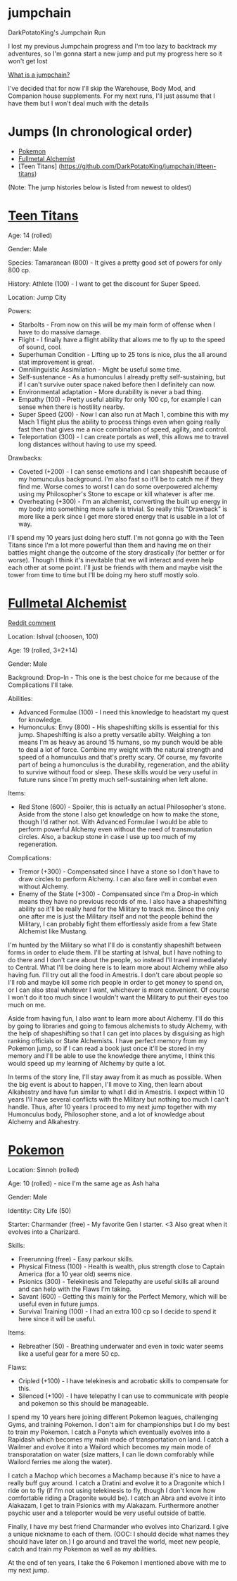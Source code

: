 # jumpchain
DarkPotatoKing's Jumpchain Run

I lost my previous Jumpchain progress and I'm too lazy to backtrack my adventures, so I'm gonna start a new jump and put my progress here so it won't get lost

[What is a jumpchain?](https://www.reddit.com/r/JumpChain/)

I've decided that for now I'll skip the Warehouse, Body Mod, and Companion house supplements. For my next runs, I'll just assume that I have them but I won't deal much with the details

# Jumps (In chronological order)
- [Pokemon](https://github.com/DarkPotatoKing/jumpchain#pokemon)
- [Fullmetal Alchemist](https://github.com/DarkPotatoKing/jumpchain#fullmetal-alchemist)
- [Teen Titans] (https://github.com/DarkPotatoKing/jumpchain/#teen-titans)

(Note: The jump histories below is listed from newest to oldest)

# [Teen Titans](http://imgur.com/a/VHMOb)

Age: 14 (rolled)

Gender: Male

Species: Tamaranean (800) - It gives a pretty good set of powers for only 800 cp.

History:  Athlete (100) - I want to get the discount for Super Speed.

Location: Jump City

Powers:
- Starbolts - From now on this will be my main form of offense when I have to do massive damage.
- Flight - I finally have a flight ability that allows me to fly up to the speed of sound, cool.
- Superhuman Condition - Lifting up to 25 tons is nice, plus the all around stat improvement is great.
- Omnilinguistic Assimilation - Might be useful some time.
- Self-sustenance - As a humonculus I already pretty self-sustaining, but if I can't survive outer space  naked before then I definitely can now.
- Environmental adaptation - More durability is never a bad thing.
- Empathy (100) - Pretty useful ability for only 100 cp, for example I can sense when there is hostility nearby.
- Super Speed (200) - Now I can also run at Mach 1, combine this with my Mach 1 flight plus the ability to process things even when going really fast then that gives me a nice combination of speed, agility, and control.
- Teleportation (300) - I can create portals as well, this allows me to travel long distances without having to use my speed.

Drawbacks:
- Coveted (+200) - I can sense emotions and I can shapeshift because of my homunculus background. I'm also fast so it'll be to catch me if they find me. Worse comes to worst I can do some overpowered alchemy using my Philosopher's Stone to escape or kill whatever is after me.
- Overheating (+300) - I'm an alchemist, converting the built up energy in my body into something more safe is trivial. So really this "Drawback" is more like a perk since I get more stored energy that is usable in a lot of way.

I'll spend my 10 years just doing hero stuff. I'm not gonna go with the Teen Titans since I'm a lot more powerful than them and having me on their battles might change the outcome of the story drastically (for bettter or for worse). Though I think it's inevitable that we will interact and even help each other at some point. I'll just be friends with them and maybe visit the tower from time to time but I'll be doing my hero stuff mostly solo.

# [Fullmetal Alchemist](http://imgur.com/a/fq0qQ)

[Reddit comment](https://www.reddit.com/r/makeyourchoice/comments/4lny4k/fullmetal_alchemist_jumpchain/d90413r)

Location: Ishval (choosen, 100)

Age: 19 (rolled, 3+2+14)

Gender: Male

Background: Drop-In - This one is the best choice for me because of the Complications I'll take.

Abilities:
- Advanced Formulae (100) - I need this knowledge to headstart my quest for knowledge.
- Humonculus: Envy (800) - His shapeshifting skills is essential for this jump. Shapeshifting is also a pretty versatile abilty. Weighing a ton means I'm as heavy as around 15 humans, so my punch would be able to deal a lot of force. Combine my weight with the natural strength and speed of a homunculus and that's pretty scary. Of course, my favorite part of being a humonculus is the durability, regeneration, and the ability to survive without food or sleep. These skills would be very useful in future runs since I'm pretty much self-sustaining when left alone.

Items:
- Red Stone (600) - Spoiler, this is actually an actual Philosopher's stone. Aside from the stone I also get knowledge on how to make the stone, though I'd rather not. With Advanced Formulae I would be able to perform powerful Alchemy even without the need of transmutation circles. Also, a backup stone in case I use up too much of my regeneration.

Complications:
- Tremor (+300) - Compensated since I have a stone so I don't have to draw circles to perform Alchemy. I can also fare well in combat even without Alchemy.
- Enemy of the State (+300) - Compensated since I'm a Drop-in which means they have no previous records  of me. I also have a shapeshifting ability so it'll be really hard for the Military to track me. Since the only one after me is just the Military itself and not  the people behind the Military, I can probably fight them effortlessly aside from a few State Alchemist like Mustang.

I'm hunted by the Military so what I'll do is constantly shapeshift between forms in order to elude them. I'll be starting at Ishval, but I have nothing to do there and I don't care about the people, so instead I'll travel immediately to Central. What I'll be doing here is to learn more about Alchemy while also having fun. I'll try out all the food in Amestris. I don't care about people so I'll rob and maybe kill some rich people in order to get money to spend on, or I can also steal whatever I want, whichever is more convenient. Of course I won't do it too much since I wouldn't want the Military to put their eyes too much on me.

Aside from having fun, I  also want to learn more about Alchemy. I'll do this by going to libraries and going to famous alchemists to study Alchemy, with the help of shapeshifting so that I can get into places by disguising as high ranking officials or State Alchemists. I have perfect memory from my Pokemon jump, so if I can read a book just once it'll be stored in my memory and I'll be able to use the knowledge there anytime, I think this would speed up my learning of Alchemy by quite a lot.

In terms of the story line, I'll stay away from it as much as possible. When the big event is about to happen, I'll move to Xing, then learn about Alkahestry and have fun similar to what I did in Amestris. I expect within 10 years I'll have several conflicts with the Military but nothing too much I can't handle. Thus, after 10 years I proceed to my next jump together with my Humonculus body, Philosopher stone, and a lot of knowledge about Alchemy and Alkahestry.


# [Pokemon](http://imgur.com/a/lp6Pp)

Location: Sinnoh (rolled)

Age: 10 (rolled) - nice I'm the same age as Ash haha

Gender: Male

Identity: City Life (50)

Starter: Charmander (free) - My favorite Gen I starter. <3 Also great when it evolves into a Charizard.

Skills:
- Freerunning (free) - Easy parkour skills.
- Physical Fitness (100) - Health is wealth, plus strength close to Captain America (for a 10 year old) seems nice.
- Psionics (300) - Telekinesis and Telepathy are useful skills all around and can help with the Flaws I'm taking.
- Savant (600) - Getting this mainly for the Perfect Memory, which will be useful even in future jumps.
- Survival Training (100) - I had an extra 100 cp so I decide to spend it here since it will be useful.

Items:
- Rebreather (50) - Breathing underwater and even in toxic water seems like a useful gear for a mere 50 cp.

Flaws:
- Cripled (+100) - I have telekinesis and acrobatic skills to compensate for this.
- Silenced (+100) - I have telepathy I can use to communicate with people and pokemon so this should be manageable.

I spend my 10 years here joining different Pokemon leagues, challenging Gyms, and training Pokemon. I don't aim for championships but I do my best to train my Pokemon. I catch a Ponyta which eventually evolves into a Rapidash which becomes my main mode of transportation on land. I catch a Wailmer and evolve it into a Wailord which becomes my main mode of transporatation on water (size matters, I can lie down comforably while Wailord ferries me along the water).

I catch a Machop which becomes a Machamp because it's nice to have a really buff guy around. I catch a Dratini and evolve it to a Dragonite which I ride on to fly (if I'm not using telekinesis to fly, though I don't know how comfortable riding a Dragonite would be). I catch an Abra and evolve it into Alakazam, I get to train Psionics with my Alakazam. Furthermore another psychic user and a teleporter would be very useful outside of battle.

Finally, I have my best friend Charmander who evolves into Charizard. I give a unique nickname to each of them. (OOC: I should decide what names they should have later on.) I go around and travel the world, meet new people, catch and train my Pokemon as well as my abilities.

At the end of ten years, I take the 6 Pokemon I mentioned above with me  to my next jump.


